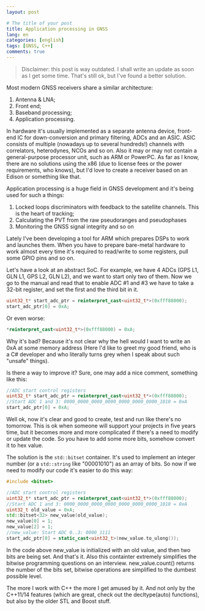 ```yaml
---
layout: post

# The title of your post
title: Application processing in GNSS
lang: en
categories: [english]
tags: [GNSS, C++]
comments: true
---
```


> Disclaimer: this post is way outdated. I shall write an update as soon as I get some time. That's still ok, but I've found a better solution.

Most modern GNSS receivers share a similar architecture:

1. Antenna & LNA;
2. Front end;
3. Baseband processing;
4. Application processing.

In hardware it's usually implemented as a separate antenna device, front-end IC for down-conversion and primary filtering, ADCs and an ASIC. ASIC consists of multiple (nowadays up to several hundreds!) channels with correlators, heterodynes, NCOs and so on. Also it may or may not contain a general-purpose processor unit, such as ARM or PowerPC. As far as I know, there are no solutions using the x86 (due to license fees or the power requirements, who knows), but I'd love to create a receiver based on an Edison or something like that.

Application processing is a huge field in GNSS development and it's being used for such a things:

1. Locked loops discriminators with feedback to the satellite channels. This is the heart of tracking;
2. Calculating the PVT from the raw pseudoranges and pseudophases
3. Monitoring the GNSS signal integrity and so on

Lately I've been developing a tool for ARM which prepares DSPs to work and launches them. When you have to prepare bare-metal hardware to work almost every time it's required to read/write to some registers, pull some GPIO pins and so on. 

Let's have a look at an abstract SoC. For example, we have 4 ADCs (GPS L1, GLN L1, GPS L2, GLN L2), and we want to start only two of them. Now we go to the manual and read that to enable ADC #1 and #3 we have to take a 32-bit register, and set the first and the third bit in it. 

```cpp
uint32_t* start_adc_ptr = reinterpret_cast<uint32_t*>(0xfff88000);  
start_adc_ptr[0] = 0xA;  
```

Or even worse:

```cpp
*reinterpret_cast<uint32_t*>(0xfff88000) = 0xA;  
```

Why it's bad? Because it's not clear why the hell would I want to write an 0xA at some memory address (Here I'd like to greet my good friend, who is a C# developer and who literally turns grey when I speak about such "unsafe" things).

Is there a way to improve it? Sure, one may add a nice comment, something like this:

```cpp
//ADC start control registers  
uint32_t* start_adc_ptr = reinterpret_cast<uint32_t*>(0xfff88000);   
//Start ADC 1 and 3: 0000_0000_0000_0000_0000_0000_0000_1010 = 0xA  
start_adc_ptr[0] = 0xA;   
```

Well ok, now it's clear and good to create, test and run like there's no tomorrow. This is ok when someone will support your projects in five years time, but it becomes more and more complicated if there's a need to modify or update the code. So you have to add some more bits, somehow convert it to hex value.

The solution is the ```std::bitset``` container. It's used to implement an integer number (or a ```std::string``` like "00001010") as an array of bits. So now if we need to modify our code it's easier to do this way:

```cpp
#include <bitset>  

//ADC start control registers   
uint32_t* start_adc_ptr = reinterpret_cast<uint32_t*>(0xfff88000);    
//Start ADC 1 and 3: 0000_0000_0000_0000_0000_0000_0000_1010 = 0xA  
uint32_t old_value = 0xA;  
std::bitset<32> new_value(old_value);  
new_value[0] = 1;  
new_value[2] = 1;  
//new_value: Start ADC 0..3: 0000_1111  
start_adc_ptr[0] = static_cast<uint32_t>(new_value.to_ulong());   
```

In the code above new_value is initialized with an old value, and then two bits are being set. And that's it. Also this containter extremely simplifies the bitwise programming questions on an interview. new_value.count() returns the number of the bits set, bitwise operations are simplified to the dumbest possible level.

The more I work with C++ the more I get amused by it. And not only by the C++11/14 features (which are great, check out the decltype(auto) functions), but also by the older STL and Boost stuff.